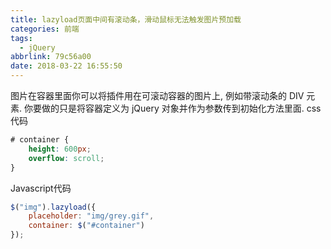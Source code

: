 ```yaml
---
title: lazyload页面中间有滚动条，滑动鼠标无法触发图片预加载
categories: 前端
tags:
  - jQuery
abbrlink: 79c56a00
date: 2018-03-22 16:55:50
---
```


图片在容器里面你可以将插件用在可滚动容器的图片上, 例如带滚动条的 DIV 元素. 你要做的只是将容器定义为 jQuery 对象并作为参数传到初始化方法里面.
css代码
```css
# container {
	height: 600px;
	overflow: scroll;
}
```
Javascript代码
```js
$("img").lazyload({
	placeholder: "img/grey.gif",
	container: $("#container")
});
```